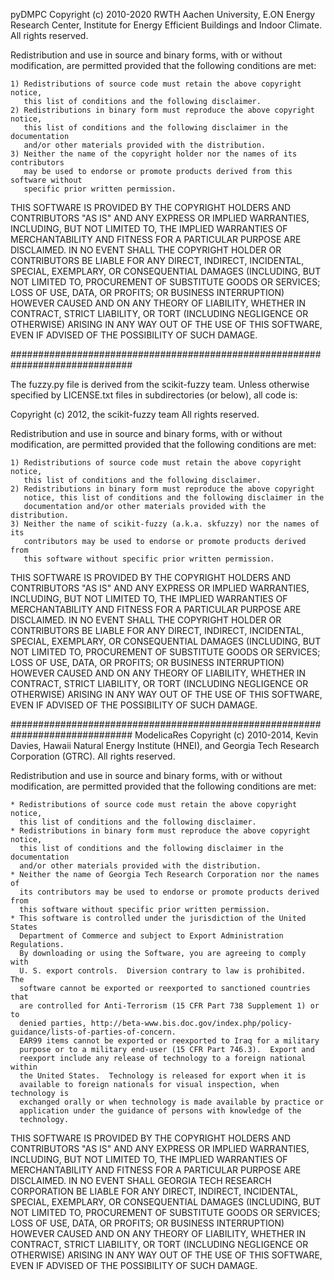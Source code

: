 pyDMPC Copyright (c) 2010-2020 RWTH Aachen University, E.ON Energy Research Center, Institute for Energy Efficient Buildings and Indoor Climate. All rights reserved.

Redistribution and use in source and binary forms, with or without modification, are permitted provided that the following conditions are met:

    1) Redistributions of source code must retain the above copyright notice, 
       this list of conditions and the following disclaimer.
    2) Redistributions in binary form must reproduce the above copyright notice, 
       this list of conditions and the following disclaimer in the documentation 
       and/or other materials provided with the distribution.
    3) Neither the name of the copyright holder nor the names of its contributors 
       may be used to endorse or promote products derived from this software without 
       specific prior written permission.

THIS SOFTWARE IS PROVIDED BY THE COPYRIGHT HOLDERS AND CONTRIBUTORS "AS IS" AND ANY EXPRESS OR IMPLIED WARRANTIES, INCLUDING, BUT NOT LIMITED TO, THE IMPLIED WARRANTIES OF MERCHANTABILITY AND FITNESS FOR A PARTICULAR PURPOSE ARE DISCLAIMED. IN NO EVENT SHALL THE COPYRIGHT HOLDER OR CONTRIBUTORS BE LIABLE FOR ANY DIRECT, INDIRECT, INCIDENTAL, SPECIAL, EXEMPLARY, OR CONSEQUENTIAL DAMAGES (INCLUDING, BUT NOT LIMITED TO, PROCUREMENT OF SUBSTITUTE GOODS OR SERVICES; LOSS OF USE, DATA, OR PROFITS; OR BUSINESS INTERRUPTION) HOWEVER CAUSED AND ON ANY THEORY OF LIABILITY, WHETHER IN CONTRACT, STRICT LIABILITY, OR TORT (INCLUDING NEGLIGENCE OR OTHERWISE) ARISING IN ANY WAY OUT OF THE USE OF THIS SOFTWARE, EVEN IF ADVISED OF THE POSSIBILITY OF SUCH DAMAGE. 



##############################################################################

The fuzzy.py file is derived from the scikit-fuzzy team.
Unless otherwise specified by LICENSE.txt files in subdirectories (or below),
all code is:

Copyright (c) 2012, the scikit-fuzzy team
All rights reserved.

Redistribution and use in source and binary forms, with or without
modification, are permitted provided that the following conditions are met:

    1) Redistributions of source code must retain the above copyright notice,
       this list of conditions and the following disclaimer.
    2) Redistributions in binary form must reproduce the above copyright
       notice, this list of conditions and the following disclaimer in the
       documentation and/or other materials provided with the distribution.
    3) Neither the name of scikit-fuzzy (a.k.a. skfuzzy) nor the names of its
       contributors may be used to endorse or promote products derived from
       this software without specific prior written permission.

THIS SOFTWARE IS PROVIDED BY THE COPYRIGHT HOLDERS AND CONTRIBUTORS "AS IS"
AND ANY EXPRESS OR IMPLIED WARRANTIES, INCLUDING, BUT NOT LIMITED TO, THE
IMPLIED WARRANTIES OF MERCHANTABILITY AND FITNESS FOR A PARTICULAR PURPOSE ARE
DISCLAIMED. IN NO EVENT SHALL THE COPYRIGHT HOLDER OR CONTRIBUTORS BE LIABLE
FOR ANY DIRECT, INDIRECT, INCIDENTAL, SPECIAL, EXEMPLARY, OR CONSEQUENTIAL
DAMAGES (INCLUDING, BUT NOT LIMITED TO, PROCUREMENT OF SUBSTITUTE GOODS OR
SERVICES; LOSS OF USE, DATA, OR PROFITS; OR BUSINESS INTERRUPTION) HOWEVER
CAUSED AND ON ANY THEORY OF LIABILITY, WHETHER IN CONTRACT, STRICT LIABILITY,
OR TORT (INCLUDING NEGLIGENCE OR OTHERWISE) ARISING IN ANY WAY OUT OF THE USE
OF THIS SOFTWARE, EVEN IF ADVISED OF THE POSSIBILITY OF SUCH DAMAGE.



##############################################################################
ModelicaRes Copyright (c) 2010-2014, Kevin Davies, Hawaii Natural Energy Institute (HNEI),
and Georgia Tech Research Corporation (GTRC).
All rights reserved.

Redistribution and use in source and binary forms, with or without
modification, are permitted provided that the following conditions are met:

    * Redistributions of source code must retain the above copyright notice,
      this list of conditions and the following disclaimer.
    * Redistributions in binary form must reproduce the above copyright notice,
      this list of conditions and the following disclaimer in the documentation
      and/or other materials provided with the distribution.
    * Neither the name of Georgia Tech Research Corporation nor the names of
      its contributors may be used to endorse or promote products derived from
      this software without specific prior written permission.
    * This software is controlled under the jurisdiction of the United States
      Department of Commerce and subject to Export Administration Regulations.
      By downloading or using the Software, you are agreeing to comply with
      U. S. export controls.  Diversion contrary to law is prohibited.  The
      software cannot be exported or reexported to sanctioned countries that
      are controlled for Anti-Terrorism (15 CFR Part 738 Supplement 1) or to
      denied parties, http://beta-www.bis.doc.gov/index.php/policy-guidance/lists-of-parties-of-concern.
      EAR99 items cannot be exported or reexported to Iraq for a military
      purpose or to a military end-user (15 CFR Part 746.3).  Export and
      reexport include any release of technology to a foreign national within
      the United States.  Technology is released for export when it is
      available to foreign nationals for visual inspection, when technology is
      exchanged orally or when technology is made available by practice or
      application under the guidance of persons with knowledge of the
      technology.

THIS SOFTWARE IS PROVIDED BY THE COPYRIGHT HOLDERS AND CONTRIBUTORS "AS IS" AND
ANY EXPRESS OR IMPLIED WARRANTIES, INCLUDING, BUT NOT LIMITED TO, THE IMPLIED
WARRANTIES OF MERCHANTABILITY AND FITNESS FOR A PARTICULAR PURPOSE ARE
DISCLAIMED. IN NO EVENT SHALL GEORGIA TECH RESEARCH CORPORATION BE LIABLE FOR
ANY DIRECT, INDIRECT, INCIDENTAL, SPECIAL, EXEMPLARY, OR CONSEQUENTIAL DAMAGES
(INCLUDING, BUT NOT LIMITED TO, PROCUREMENT OF SUBSTITUTE GOODS OR SERVICES;
LOSS OF USE, DATA, OR PROFITS; OR BUSINESS INTERRUPTION) HOWEVER CAUSED AND ON
ANY THEORY OF LIABILITY, WHETHER IN CONTRACT, STRICT LIABILITY, OR TORT
(INCLUDING NEGLIGENCE OR OTHERWISE) ARISING IN ANY WAY OUT OF THE USE OF THIS
SOFTWARE, EVEN IF ADVISED OF THE POSSIBILITY OF SUCH DAMAGE.
